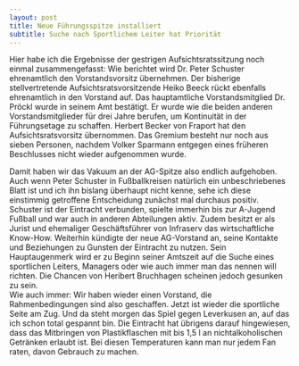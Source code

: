 ```yaml
---
layout: post
title: Neue Führungsspitze installiert
subtitle: Suche nach Sportlichem Leiter hat Priorität
---
```


Hier habe ich die Ergebnisse der gestrigen Aufsichtsratssitzung noch einmal zusammengefasst: Wie berichtet wird Dr. Peter Schuster ehrenamtlich den Vorstandsvorsitz übernehmen. Der bisherige stellvertretende Aufsichtsratsvorsitzende Heiko Beeck rückt ebenfalls ehrenamtlich in den Vorstand auf. Das hauptamtliche Vorstandsmitglied Dr. Pröckl wurde in seinem Amt bestätigt. Er wurde wie die beiden anderen Vorstandsmitglieder für drei Jahre berufen, um Kontinuität in der Führungsetage zu schaffen. Herbert Becker von Fraport hat den Aufsichtsratsvorsitz übernommen. Das Gremium besteht nur noch aus sieben Personen, nachdem Volker Sparmann entgegen eines früheren Beschlusses nicht wieder aufgenommen wurde. 

Damit haben wir das Vakuum an der AG-Spitze also endlich aufgehoben. Auch wenn Peter Schuster in Fußballkreisen natürlich ein unbeschriebenes Blatt ist und ich ihn bislang überhaupt nicht kenne, sehe ich diese einstimmig getroffene Entscheidung zunächst mal durchaus positiv. Schuster ist der Eintracht verbunden, spielte immerhin bis zur A-Jugend Fußball und war auch in anderen Abteilungen aktiv. Zudem besitzt er als Jurist und ehemaliger Geschäftsführer von Infraserv das wirtschaftliche Know-How. Weiterhin kündigte der neue AG-Vorstand an, seine Kontakte und Beziehungen zu Gunsten der Eintracht zu nutzen. Sein Hauptaugenmerk wird er zu Beginn seiner Amtszeit auf die Suche eines sportlichen Leiters, Managers oder wie auch immer man das nennen will richten. Die Chancen von Heribert Bruchhagen scheinen jedoch gesunken zu sein.  
Wie auch immer: Wir haben wieder einen Vorstand, die Rahmenbedingungen sind also geschaffen. Jetzt ist wieder die sportliche Seite am Zug. Und da steht morgen das Spiel gegen Leverkusen an, auf das ich schon total gespannt bin. Die Eintracht hat übrigens darauf hingewiesen, dass das Mitbringen von Plastikflaschen mit bis 1,5 l an nichtalkoholischen Getränken erlaubt ist. Bei diesen Temperaturen kann man nur jedem Fan raten, davon Gebrauch zu machen.
